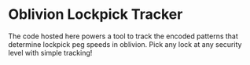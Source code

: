 # Oblivion Lockpick Tracker


The code hosted here powers a tool to track the encoded patterns that determine lockpick peg speeds in oblivion. Pick any lock at any security level with simple tracking!
